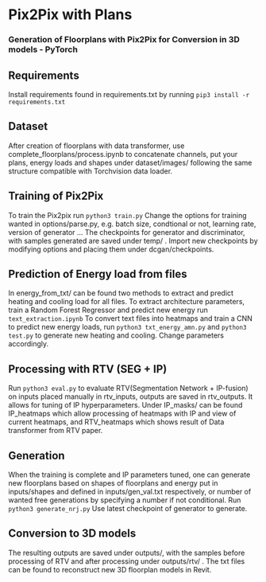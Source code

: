 # Pix2Pix with Plans
### Generation of Floorplans with Pix2Pix for Conversion in 3D models - PyTorch
## Requirements
Install requirements found in requirements.txt by running ```pip3 install -r requirements.txt```
## Dataset
After creation of floorplans with data transformer, use complete_floorplans/process.ipynb to concatenate channels, put your plans, energy loads and shapes under dataset/images/ following the same structure compatible with Torchvision data loader.
## Training of Pix2Pix
To train the Pix2pix run ```python3 train.py```
Change the options for training wanted in options/parse.py, e.g. batch size, condtional or not, learning rate, version of generator ...
The checkpoints for generator and discriminator, with samples generated are saved under temp/ . Import new checkpoints by modifying options and placing them under dcgan/checkpoints. 
## Prediction of Energy load from files 
In energy_from_txt/ can be found two methods to extract and predict heating and cooling load for all files. To extract architecture parameters, train a Random Forest Regressor and predict new energy run ```text_extraction.ipynb``` 
To convert text files into heatmaps and train a CNN to predict new energy loads, run ```python3 txt_energy_amn.py``` and ```python3 test.py``` to generate new heating and cooling. Change parameters accordingly.
## Processing with RTV (SEG + IP)
Run ```python3 eval.py``` to evaluate RTV(Segmentation Network + IP-fusion) on inputs placed manually in rtv_inputs, outputs are saved in rtv_outputs. It allows for tuning of IP hyperparameters. Under IP_masks/ can be found IP_heatmaps which allow processing of heatmaps with IP and view of current heatmaps, and RTV_heatmaps which shows result of Data transformer from RTV paper. 
## Generation
When the training is complete and IP parameters tuned, one can generate new floorplans based on shapes of floorplans and energy put in inputs/shapes and defined in inputs/gen_val.txt respectively, or number of wanted free generations by specifying a number if not conditional. Run ```python3 generate_nrj.py``` Use latest checkpoint of generator to generate. 
## Conversion to 3D models 
The resulting outputs are saved under outputs/, with the samples before processing of RTV and after processing under outputs/rtv/ . The txt files can be found to reconstruct new 3D floorplan models in Revit. 

